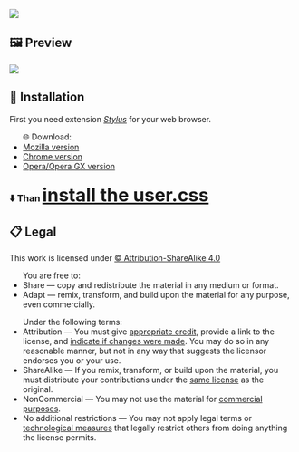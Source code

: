 <a href="https://userstyles.world/style/212/google-dark-theme"><img src="https://i.imgur.com/NSbmTAl.png" align="center"></img></a>

<div id="preview">
  <h2>🖼 Preview</h2>
    <img src="https://i.imgur.com/2DKkJN5.png"></img>
</div>

<div id="installation">
 <h2>📁 Installation</h2>
   <div class="stylus">
       <p>First you need extension <a href="https://add0n.com/stylus.html" style="font-style: italic;">Stylus</a> for your web browser.</p>
          <ul>🌐 Download:
            <li><a href="https://addons.mozilla.org/en-US/firefox/addon/styl-us/">Mozilla version</a></li>
            <li><a href="https://chrome.google.com/webstore/detail/stylus/clngdbkpkpeebahjckkjfobafhncgmne">Chrome version</a></li>
            <li><a href="https://addons.opera.com/en/extensions/details/stylus/">Opera/Opera GX version</a></li>
          </ul>
   </div>
   <div class="user.css">
     <h3>⬇️ Than 
        <a href="https://github.com/blyad2137/google-dark-theme/raw/main/dark-theme.user.css" style="font-size: 2rem;"> install the user.css</a></h3>
   </div>
</div>

<div id="legal">
  <h2>📋 Legal</h2>
    <p>This work is licensed under <a href="https://creativecommons.org/licenses/by-sa/4.0/">©️ Attribution-ShareAlike 4.0</a></p>
      <ul>You are free to:
        <li>Share — copy and redistribute the material in any medium or format.</li>
        <li>Adapt — remix, transform, and build upon the material
            for any purpose, even commercially.</li>
      </ul>
      <ul>Under the following terms:
        <li>Attribution — You must give <a href="#" title="You must give appropriate credit, provide a link to the license, and indicate if changes were made. You may do so in any reasonable manner, but not in any way that suggests the licensor endorses you or your use.">appropriate credit</a>, provide a link to the license, and <a href="#" title="In 4.0, you must indicate if you modified the material and retain an indication of previous modifications. In 3.0 and earlier license versions, the indication of changes is only required if you create a derivative.">indicate if changes were made</a>. You may do so in any reasonable manner, but not in any way that suggests the licensor endorses you or your use.</li>
        <li>ShareAlike — If you remix, transform, or build upon the material, you must distribute your contributions under the <a href="#" title="You may also use a license listed as compatible at https://creativecommons.org/compatiblelicenses">same license</a> as the original.</li>
        <li>NonCommercial — You may not use the material for <a href="#" title="A commercial use is one primarily intended for commercial advantage or monetary compensation.">commercial purposes</a>.</li>
        <li>No additional restrictions — You may not apply legal terms or <a href="#" title="The license prohibits application of effective technological measures, defined with reference to Article 11 of the WIPO Copyright Treaty.">technological measures</a> that legally restrict others from doing anything the license permits.</li>
      </ul>
</div>

